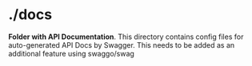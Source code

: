 # ./docs

**Folder with API Documentation**.
This directory contains config files for auto-generated API Docs by Swagger.
This needs to be added as an additional feature using swaggo/swag
